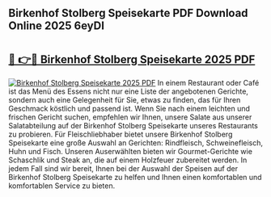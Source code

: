 ## Birkenhof Stolberg Speisekarte PDF Download Online 2025 6eyDI

# <h2><a href="http://gc9bkok.nevu.top/?p=Birkenhof+Stolberg+Speisekarte">🔗 👉🔴 Birkenhof Stolberg Speisekarte 2025 PDF</a></h2>

[![Birkenhof Stolberg Speisekarte 2025 PDF](https://i.imgur.com/dBaPXMq.png)](http://gc9bkok.nevu.top/?p=Birkenhof+Stolberg+Speisekarte)
In einem Restaurant oder Café ist das Menü des Essens nicht nur eine Liste der angebotenen Gerichte, sondern auch eine Gelegenheit für Sie, etwas zu finden, das für Ihren Geschmack köstlich und passend ist. Wenn Sie nach einem leichten und frischen Gericht suchen, empfehlen wir Ihnen, unsere Salate aus unserer Salatabteilung auf der Birkenhof Stolberg Speisekarte unseres Restaurants zu probieren. Für Fleischliebhaber bietet unsere Birkenhof Stolberg Speisekarte eine große Auswahl an Gerichten: Rindfleisch, Schweinefleisch, Huhn und Fisch. Unseren Auserwählten bieten wir Gourmet-Gerichte wie Schaschlik und Steak an, die auf einem Holzfeuer zubereitet werden. In jedem Fall sind wir bereit, Ihnen bei der Auswahl der Speisen auf der Birkenhof Stolberg Speisekarte zu helfen und Ihnen einen komfortablen und komfortablen Service zu bieten.
